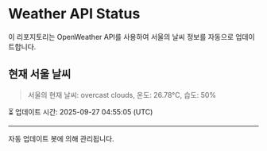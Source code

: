 
# Weather API Status

이 리포지토리는 OpenWeather API를 사용하여 서울의 날씨 정보를 자동으로 업데이트합니다.

## 현재 서울 날씨
> 서울의 현재 날씨: overcast clouds, 온도: 26.78°C, 습도: 50%

⏳ 업데이트 시간: 2025-09-27 04:55:05 (UTC)

---
자동 업데이트 봇에 의해 관리됩니다.
